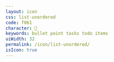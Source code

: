 ```yaml
---
layout: icon
css: list-unordered
code: f061
character: 
keywords: bullet point tasks todo items
uiWidth: 32
permalink: /icon/list-unordered/
isIcon: true
---
```

